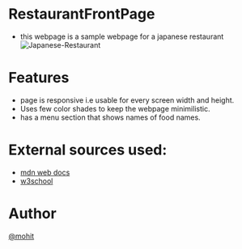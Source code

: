 # RestaurantFrontPage
- this webpage is a sample webpage for a japanese restaurant
![Japanese-Restaurant](https://user-images.githubusercontent.com/99909551/210106757-42a97fdd-6a14-4bfd-88d7-f12eb61ea57c.png)

# Features
- page is responsive i.e usable for every screen width and height.
- Uses few color shades to keep the webpage minimilistic.
- has a menu section that shows names of food names.

# External sources used:
- [mdn web docs](https://developer.mozilla.org/en-US/)
- [w3school](https://www.w3schools.com/)

# Author
[@mohit](https://www.linkedin.com/in/mohit-pardeshi-5792aa229/)


